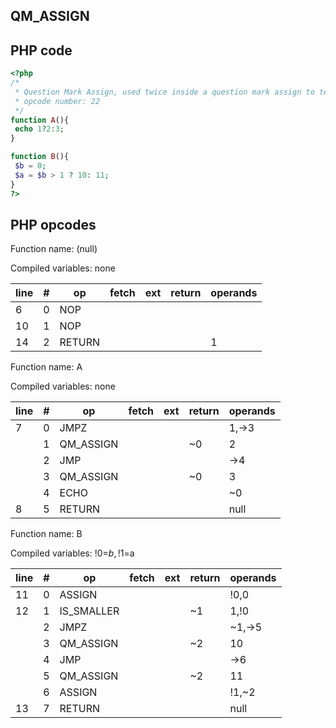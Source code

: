 QM\_ASSIGN
----------

PHP code
--------

``` php
<?php
/*
 * Question Mark Assign, used twice inside a question mark assign to temporarily assign result as value1  (this is followed up with an ASSIGN bytecode)
 * opcode number: 22
 */
function A(){
 echo 1?2:3;
}

function B(){
 $b = 0;
 $a = $b > 1 ? 10: 11;
}
?>
```

PHP opcodes
-----------

Function name: (null)

Compiled variables: none

| line | \#  | op     | fetch | ext | return | operands |
|------|-----|--------|-------|-----|--------|----------|
| 6    | 0   | NOP    |       |     |        |          |
| 10   | 1   | NOP    |       |     |        |          |
| 14   | 2   | RETURN |       |     |        | 1        |

Function name: A

Compiled variables: none

| line | \#  | op         | fetch | ext | return | operands |
|------|-----|------------|-------|-----|--------|----------|
| 7    | 0   | JMPZ       |       |     |        | 1,-\>3   |
|      | 1   | QM\_ASSIGN |       |     | \~0    | 2        |
|      | 2   | JMP        |       |     |        | -\>4     |
|      | 3   | QM\_ASSIGN |       |     | \~0    | 3        |
|      | 4   | ECHO       |       |     |        | \~0      |
| 8    | 5   | RETURN     |       |     |        | null     |

Function name: B

Compiled variables: !0=$b, !1=$a

| line | \#  | op          | fetch | ext | return | operands |
|------|-----|-------------|-------|-----|--------|----------|
| 11   | 0   | ASSIGN      |       |     |        | !0,0     |
| 12   | 1   | IS\_SMALLER |       |     | \~1    | 1,!0     |
|      | 2   | JMPZ        |       |     |        | \~1,-\>5 |
|      | 3   | QM\_ASSIGN  |       |     | \~2    | 10       |
|      | 4   | JMP         |       |     |        | -\>6     |
|      | 5   | QM\_ASSIGN  |       |     | \~2    | 11       |
|      | 6   | ASSIGN      |       |     |        | !1,\~2   |
| 13   | 7   | RETURN      |       |     |        | null     |
